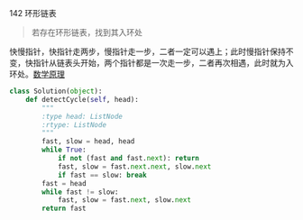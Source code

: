 142 环形链表

> 若存在环形链表，找到其入环处

快慢指针，快指针走两步，慢指针走一步，二者一定可以遇上；此时慢指针保持不变，快指针从链表头开始，两个指针都是一次走一步，二者再次相遇，此时就为入环处。[数学原理](https://leetcode-cn.com/problems/linked-list-cycle-ii/solution/linked-list-cycle-ii-kuai-man-zhi-zhen-shuang-zhi-/)

```python
class Solution(object):
    def detectCycle(self, head):
        """
        :type head: ListNode
        :rtype: ListNode
        """
        fast, slow = head, head
        while True:
            if not (fast and fast.next): return
            fast, slow = fast.next.next, slow.next
            if fast == slow: break
        fast = head
        while fast != slow:
            fast, slow = fast.next, slow.next
        return fast
```

